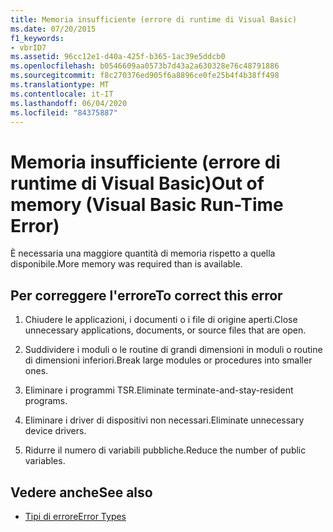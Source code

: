 ```yaml
---
title: Memoria insufficiente (errore di runtime di Visual Basic)
ms.date: 07/20/2015
f1_keywords:
- vbrID7
ms.assetid: 96cc12e1-d40a-425f-b365-1ac39e5ddcb0
ms.openlocfilehash: b0546609aa0573b7d43a2a630328e76c48791886
ms.sourcegitcommit: f8c270376ed905f6a8896ce0fe25b4f4b38ff498
ms.translationtype: MT
ms.contentlocale: it-IT
ms.lasthandoff: 06/04/2020
ms.locfileid: "84375887"
---
```

# <a name="out-of-memory-visual-basic-run-time-error"></a><span data-ttu-id="002d2-102">Memoria insufficiente (errore di runtime di Visual Basic)</span><span class="sxs-lookup"><span data-stu-id="002d2-102">Out of memory (Visual Basic Run-Time Error)</span></span>
<span data-ttu-id="002d2-103">È necessaria una maggiore quantità di memoria rispetto a quella disponibile.</span><span class="sxs-lookup"><span data-stu-id="002d2-103">More memory was required than is available.</span></span>  
  
## <a name="to-correct-this-error"></a><span data-ttu-id="002d2-104">Per correggere l'errore</span><span class="sxs-lookup"><span data-stu-id="002d2-104">To correct this error</span></span>  
  
1. <span data-ttu-id="002d2-105">Chiudere le applicazioni, i documenti o i file di origine aperti.</span><span class="sxs-lookup"><span data-stu-id="002d2-105">Close unnecessary applications, documents, or source files that are open.</span></span>  
  
2. <span data-ttu-id="002d2-106">Suddividere i moduli o le routine di grandi dimensioni in moduli o routine di dimensioni inferiori.</span><span class="sxs-lookup"><span data-stu-id="002d2-106">Break large modules or procedures into smaller ones.</span></span>  
  
3. <span data-ttu-id="002d2-107">Eliminare i programmi TSR.</span><span class="sxs-lookup"><span data-stu-id="002d2-107">Eliminate terminate-and-stay-resident programs.</span></span>  
  
4. <span data-ttu-id="002d2-108">Eliminare i driver di dispositivi non necessari.</span><span class="sxs-lookup"><span data-stu-id="002d2-108">Eliminate unnecessary device drivers.</span></span>  
  
5. <span data-ttu-id="002d2-109">Ridurre il numero di variabili pubbliche.</span><span class="sxs-lookup"><span data-stu-id="002d2-109">Reduce the number of public variables.</span></span>  
  
## <a name="see-also"></a><span data-ttu-id="002d2-110">Vedere anche</span><span class="sxs-lookup"><span data-stu-id="002d2-110">See also</span></span>

- [<span data-ttu-id="002d2-111">Tipi di errore</span><span class="sxs-lookup"><span data-stu-id="002d2-111">Error Types</span></span>](../programming-guide/language-features/error-types.md)
